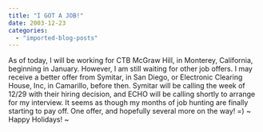 ```yaml
---
title: "I GOT A JOB!"
date: 2003-12-23
categories: 
  - "imported-blog-posts"
---
```


As of today, I will be working for CTB McGraw Hill, in Monterey, California, beginning in January. However, I am still waiting for other job offers. I may receive a better offer from Symitar, in San Diego, or Electronic Clearing House, Inc, in Camarillo, before then. Symitar will be calling the week of 12/29 with their hiring decision, and ECHO will be calling shortly to arrange for my interview. It seems as though my months of job hunting are finally starting to pay off. One offer, and hopefully several more on the way! =) ~ Happy Holidays! ~
